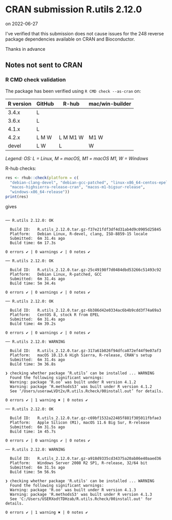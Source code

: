 # CRAN submission R.utils 2.12.0

on 2022-06-27

I've verified that this submission does not cause issues for the 248 reverse package dependencies available on CRAN and Bioconductor.

Thanks in advance


## Notes not sent to CRAN

### R CMD check validation

The package has been verified using `R CMD check --as-cran` on:

| R version     | GitHub | R-hub    | mac/win-builder |
| ------------- | ------ | -------- | --------------- |
| 3.4.x         | L      |          |                 |
| 3.6.x         | L      |          |                 |
| 4.1.x         | L      |          |                 |
| 4.2.x         | L M W  | L M M1 W | M1 W            |
| devel         | L   W  | L        |    W            |

*Legend: OS: L = Linux, M = macOS, M1 = macOS M1, W = Windows*


R-hub checks:

```r
res <- rhub::check(platform = c(
  "debian-clang-devel", "debian-gcc-patched", "linux-x86_64-centos-epel",
  "macos-highsierra-release-cran", "macos-m1-bigsur-release",
  "windows-x86_64-release"))
print(res)
```

gives

```

── R.utils 2.12.0: OK

  Build ID:   R.utils_2.12.0.tar.gz-f37e21fdf3df4d31ab4d9c0905d25845
  Platform:   Debian Linux, R-devel, clang, ISO-8859-15 locale
  Submitted:  6m 31.4s ago
  Build time: 6m 17.3s

0 errors ✔ | 0 warnings ✔ | 0 notes ✔

── R.utils 2.12.0: OK

  Build ID:   R.utils_2.12.0.tar.gz-25c49198f7d0484dbd53266c51493c92
  Platform:   Debian Linux, R-patched, GCC
  Submitted:  6m 31.4s ago
  Build time: 5m 34.4s

0 errors ✔ | 0 warnings ✔ | 0 notes ✔

── R.utils 2.12.0: OK

  Build ID:   R.utils_2.12.0.tar.gz-6b386d42e0334ac6b4b9cdd3f74a69a3
  Platform:   CentOS 8, stock R from EPEL
  Submitted:  6m 31.4s ago
  Build time: 4m 39.2s

0 errors ✔ | 0 warnings ✔ | 0 notes ✔

── R.utils 2.12.0: WARNING

  Build ID:   R.utils_2.12.0.tar.gz-317a61b026f94dfca872ef44f9e07af3
  Platform:   macOS 10.13.6 High Sierra, R-release, CRAN's setup
  Submitted:  6m 31.4s ago
  Build time: 3m 36.8s

❯ checking whether package ‘R.utils’ can be installed ... WARNING
  Found the following significant warnings:
  Warning: package ‘R.oo’ was built under R version 4.1.2
  Warning: package ‘R.methodsS3’ was built under R version 4.1.2
  See ‘/Users/userawLVDt2x/R.utils.Rcheck/00install.out’ for details.

0 errors ✔ | 1 warning ✖ | 0 notes ✔

── R.utils 2.12.0: OK

  Build ID:   R.utils_2.12.0.tar.gz-c69bf1532a22485f881f305011fbfae3
  Platform:   Apple Silicon (M1), macOS 11.6 Big Sur, R-release
  Submitted:  6m 31.5s ago
  Build time: 1m 45.7s

0 errors ✔ | 0 warnings ✔ | 0 notes ✔

── R.utils 2.12.0: WARNING

  Build ID:   R.utils_2.12.0.tar.gz-a918d9335cd34375a20ab86e40aaed36
  Platform:   Windows Server 2008 R2 SP1, R-release, 32/64 bit
  Submitted:  6m 31.5s ago
  Build time: 5m 56.9s

❯ checking whether package 'R.utils' can be installed ... WARNING
  Found the following significant warnings:
  Warning: package 'R.oo' was built under R version 4.1.3
  Warning: package 'R.methodsS3' was built under R version 4.1.3
  See 'C:/Users/USERXodtTDHzab/R.utils.Rcheck/00install.out' for details.

0 errors ✔ | 1 warning ✖ | 0 notes ✔
```
